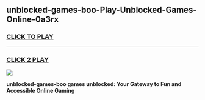 
## unblocked-games-boo-Play-Unblocked-Games-Online-0a3rx
<h3>
<a href="https://premium76.site?title=unblocked-games-boo&ref=24A">CLICK TO PLAY</a></h3>
<hr>

<h3>
<a href="https://premium76.site?title=unblocked-games-boo&ref=24A">CLICK 2 PLAY</a>
  
</h3>

<a href="https://premium76.site?title=unblocked-games-boo&ref=24A"><img src="https://clearcache.store/games.png"></a>


**unblocked-games-boo games unblocked: Your Gateway to Fun and Accessible Online Gaming**
